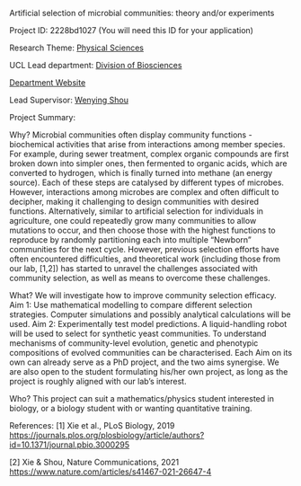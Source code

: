 Artificial selection of microbial communities: theory and/or experiments

Project ID: 2228bd1027
(You will need this ID for your application)

Research Theme: [Physical Sciences](../themes/physical-sciences.md)

UCL Lead department: [Division of Biosciences](../departments/division-of-biosciences.md)

[Department Website](https://www.ucl.ac.uk/biosciences)

Lead Supervisor: [Wenying Shou](https://iris.ucl.ac.uk/iris/browse/profile?upi=WSHOU61)

Project Summary:

Why?
 Microbial communities often display community functions - biochemical activities that arise from interactions among member species. For example, during sewer treatment, complex organic compounds are first broken down into simpler ones, then fermented to organic acids, which are converted to hydrogen, which is finally turned into methane (an energy source). Each of these steps are catalysed by different types of microbes.
  However, interactions among microbes are complex and often difficult to decipher, making it challenging to design communities with desired functions. Alternatively, similar to artificial selection for individuals in agriculture, one could repeatedly grow many communities to allow mutations to occur, and then choose those with the highest functions to reproduce by randomly partitioning each into multiple “Newborn” communities for the next cycle. However, previous selection efforts have often encountered difficulties, and theoretical work (including those from our lab, [1,2]) has started to unravel the challenges associated with community selection, as well as means to overcome these challenges. 
 
 What?
 We will investigate how to improve community selection efficacy.
  Aim 1: Use mathematical modelling to compare different selection strategies. Computer simulations and possibly analytical calculations will be used.
  Aim 2: Experimentally test model predictions. A liquid-handling robot will be used to select for synthetic yeast communities. To understand mechanisms of community-level evolution, genetic and phenotypic compositions of evolved communities can be characterised.
  Each Aim on its own can already serve as a PhD project, and the two aims synergise. 
  We are also open to the student formulating his/her own project, as long as the project is roughly aligned with our lab’s interest. 
 
 Who?
 This project can suit a mathematics/physics student interested in biology, or a biology student with or wanting quantitative training.
 
 References:
 [1] Xie et al., PLoS Biology, 2019 https://journals.plos.org/plosbiology/article/authors?id=10.1371/journal.pbio.3000295
 
 [2] Xie & Shou, Nature Communications, 2021 https://www.nature.com/articles/s41467-021-26647-4